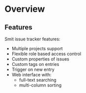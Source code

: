 # Overview

## Features

Smit issue tracker features:

- Multiple projects support
- Flexible role based access control
- Custom properties of issues
- Custom tags on entries
- Trigger on new entry
- Web interface with:
    * full-text searching
    * multi-column sorting

